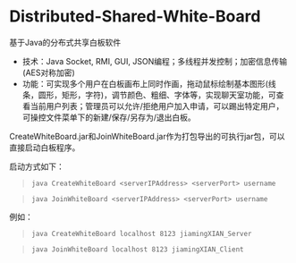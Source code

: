 # Distributed-Shared-White-Board
基于Java的分布式共享白板软件

* 技术：Java Socket, RMI, GUI, JSON编程；多线程并发控制；加密信息传输(AES对称加密)
* 功能：可实现多个用户在白板画布上同时作画，拖动鼠标绘制基本图形(线条，圆形，矩形，字符)，调节颜色、粗细、字体等，实现聊天室功能，可查看当前用户列表；管理员可以允许/拒绝用户加入申请，可以踢出特定用户，可操控文件菜单下的新建/保存/另存为/退出白板。


CreateWhiteBoard.jar和JoinWhiteBoard.jar作为打包导出的可执行jar包，可以直接启动白板程序。

启动方式如下：

> ```java CreateWhiteBoard <serverIPAddress> <serverPort> username```

> ```java JoinWhiteBoard <serverIPAddress> <serverPort> username```

例如：
> ```java CreateWhiteBoard localhost 8123 jiamingXIAN_Server```


> ```java JoinWhiteBoard localhost 8123 jiamingXIAN_Client```
